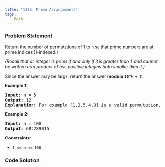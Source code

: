 ```yaml
---
title: "1175: Prime Arrangements"
tags:
  - Math
---
```

### Problem Statement

<p>Return the number of permutations of 1 to <code>n</code> so that prime numbers are at prime indices (1-indexed.)</p>

<p><em>(Recall that an integer is prime if and only if it is greater than 1, and cannot be written as a product of two positive integers both smaller than it.)</em></p>

<p>Since the answer may be large, return the answer <strong>modulo <code>10^9 + 7</code></strong>.</p>


<p><strong class="example">Example 1:</strong></p>

<pre>
<strong>Input:</strong> n = 5
<strong>Output:</strong> 12
<strong>Explanation:</strong> For example [1,2,5,4,3] is a valid permutation, but [5,2,3,4,1] is not because the prime number 5 is at index 1.
</pre>

<p><strong class="example">Example 2:</strong></p>

<pre>
<strong>Input:</strong> n = 100
<strong>Output:</strong> 682289015
</pre>


<p><strong>Constraints:</strong></p>

<ul>
	<li><code>1 &lt;= n &lt;= 100</code></li>
</ul>


### Code Solution

```python

```
